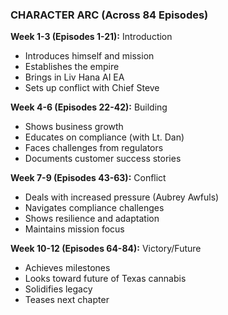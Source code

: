 ### CHARACTER ARC (Across 84 Episodes)

**Week 1-3 (Episodes 1-21):** Introduction
- Introduces himself and mission
- Establishes the empire
- Brings in Liv Hana AI EA
- Sets up conflict with Chief Steve

**Week 4-6 (Episodes 22-42):** Building
- Shows business growth
- Educates on compliance (with Lt. Dan)
- Faces challenges from regulators
- Documents customer success stories

**Week 7-9 (Episodes 43-63):** Conflict
- Deals with increased pressure (Aubrey Awfuls)
- Navigates compliance challenges
- Shows resilience and adaptation
- Maintains mission focus

**Week 10-12 (Episodes 64-84):** Victory/Future
- Achieves milestones
- Looks toward future of Texas cannabis
- Solidifies legacy
- Teases next chapter
